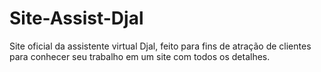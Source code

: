 # Site-Assist-Djal

Site oficial da assistente virtual Djal, feito para fins de atração de clientes para conhecer seu trabalho em um site com todos os detalhes.
